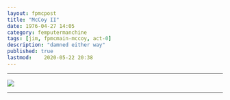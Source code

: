 ```yaml
---
layout: fpmcpost
title: "McCoy II"
date: 1976-04-27 14:05
category: femputermanchine
tags: [jim, fpmcmain-mccoy, act-0]
description: "damned either way"
published: true
lastmod:	2020-05-22 20:38
---
```

[//]: # ( 10/15/21  -linkouts removed)

*****

<img src="{{ site.url }}/assets/img/mccoy-ii.jpg" />

*****

